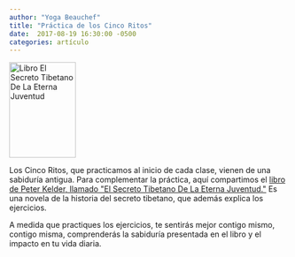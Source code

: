 ```yaml
---
author: "Yoga Beauchef"
title: "Práctica de los Cinco Ritos"
date:  2017-08-19 16:30:00 -0500
categories: artículo
---
```


<img src="{{ site.url }}/assets/img/posts/2017-08-19-cinco-ritos.jpg" class="img-responsive img-thumbnail gap-left pull-right" alt="Libro El Secreto Tibetano De La Eterna Juventud" width="120" height="173" />

Los Cinco Ritos, que practicamos al inicio de cada clase, vienen de una sabiduría antigua. Para complementar la práctica, aquí compartimos el [libro de Peter Kelder, llamado "El Secreto Tibetano De La Eterna Juventud."](https://drive.google.com/file/d/0BxMEzPh8uhdsUkoxdzlVYlY3OEk/view?usp=sharing&resourcekey=0-YH-INSkAvTBiojjxWJ5Npw) Es una novela de la historia del secreto tibetano, que además explica los ejercicios.

A medida que practiques los ejercicios, te sentirás mejor contigo mismo, contigo misma, comprenderás la sabiduría presentada en el libro y el impacto en tu vida diaria.
